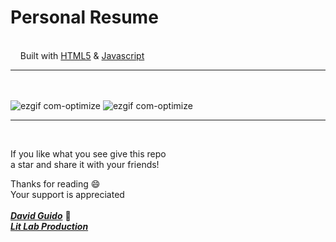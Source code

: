 # Personal Resume
<br/>&nbsp;&nbsp;&nbsp;&nbsp;Built with [HTML5](https://html.com/) & [Javascript](https://www.javascript.com/) 
***
<br/><br/>
![ezgif com-optimize](https://github.com/litlabproductions/litlabproductions.github.io/blob/master/images/resume-00.png)
![ezgif com-optimize](https://github.com/litlabproductions/litlabproductions.github.io/blob/master/images/resume-01.png)

***
<br/>

If you like what you see give this repo  
a star and share it with your friends!
  
Thanks for reading 😄  
Your support is appreciated<br/>  
[***David Guido***](https://www.litlabproductions.com) :rocket:  
[***Lit Lab Production***](https://www.litlabproductions.com/resume-view)
<br/><br/>
